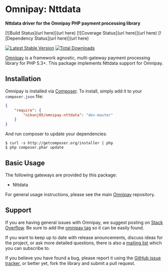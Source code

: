 # Omnipay: Nttdata

**Nttdata driver for the Omnipay PHP payment processing library**

[![Build Status](url here)](url here)
[![Coverage Status](url here)](url here)
[![Dependency Status](url here)](url here)

[![Latest Stable Version](https://poser.pugx.org/alfaproject/omnipay-nttdata/version.png)](https://packagist.org/packages/alfaproject/omnipay-nttdata)
[![Total Downloads](https://poser.pugx.org/alfaproject/omnipay-nttdata/d/total.png)](https://packagist.org/packages/alfaproject/omnipay-nttdata)

[Omnipay](https://github.com/omnipay/omnipay) is a framework agnostic, multi-gateway payment
processing library for PHP 5.3+. This package implements Nttdata support for Omnipay.

## Installation

Omnipay is installed via [Composer](http://getcomposer.org/). To install, simply add it
to your `composer.json` file:

```json
{
    "require": {
        "nikunj05/omnipay-nttdata": "dev-master"
    }
}
```

And run composer to update your dependencies:

    $ curl -s http://getcomposer.org/installer | php
    $ php composer.phar update

## Basic Usage

The following gateways are provided by this package:

* Nttdata

For general usage instructions, please see the main [Omnipay](https://github.com/omnipay/omnipay)
repository.

## Support

If you are having general issues with Omnipay, we suggest posting on
[Stack Overflow](http://stackoverflow.com/). Be sure to add the
[omnipay tag](http://stackoverflow.com/questions/tagged/omnipay) so it can be easily found.

If you want to keep up to date with release anouncements, discuss ideas for the project,
or ask more detailed questions, there is also a [mailing list](https://groups.google.com/forum/#!forum/omnipay) which
you can subscribe to.

If you believe you have found a bug, please report it using the [GitHub issue tracker](https://github.com/alfaproject/omnipay-nttdata/issues),
or better yet, fork the library and submit a pull request.
